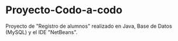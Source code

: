 # Proyecto-Codo-a-codo
Proyecto de "Registro de alumnos" realizado en Java, Base de Datos (MySQL) y el IDE "NetBeans".
